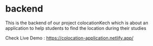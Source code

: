 # backend

This is the backend of our project colocationKech which is about an application to help students to find the location during their studies

Check Live Demo :
https://colocation-application.netlify.app/
